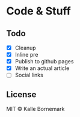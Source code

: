 # Code & Stuff

## Todo
- [X] Cleanup
- [X] Inline pre
- [X] Publish to github pages
- [X] Write an actual article
- [ ] Social links

## License

MIT © Kalle Bornemark
